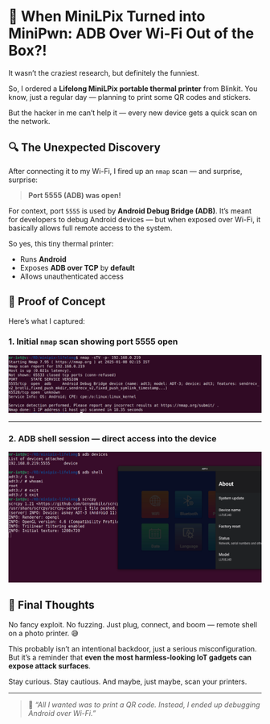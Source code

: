 # 📸 When MiniLPix Turned into MiniPwn: ADB Over Wi-Fi Out of the Box?!

It wasn’t the craziest research, but definitely the funniest.

So, I ordered a **Lifelong MiniLPix portable thermal printer** from Blinkit. You know, just a regular day — planning to print some QR codes and stickers.

But the hacker in me can’t help it — every new device gets a quick scan on the network.

## 🔍 The Unexpected Discovery

After connecting it to my Wi-Fi, I fired up an `nmap` scan — and surprise, surprise:

> **Port 5555 (ADB) was open!**

For context, port `5555` is used by **Android Debug Bridge (ADB)**. It’s meant for developers to debug Android devices — but when exposed over Wi-Fi, it basically allows full remote access to the system.

So yes, this tiny thermal printer:
- Runs **Android**
- Exposes **ADB over TCP** by **default**
- Allows unauthenticated access

## 🧪 Proof of Concept

Here’s what I captured:

### 1. Initial `nmap` scan showing port 5555 open

![ADB port open](/lifelong/adb-1.png)

---

### 2. ADB shell session — direct access into the device

![ADB shell session](/lifelong/adb-2.png)

## 💭 Final Thoughts

No fancy exploit. No fuzzing. Just plug, connect, and boom — remote shell on a photo printer. 😅

This probably isn’t an intentional backdoor, just a serious misconfiguration. But it’s a reminder that **even the most harmless-looking IoT gadgets can expose attack surfaces**.

Stay curious. Stay cautious. And maybe, just maybe, scan your printers.

---

> 🐙 _“All I wanted was to print a QR code. Instead, I ended up debugging Android over Wi-Fi.”_


